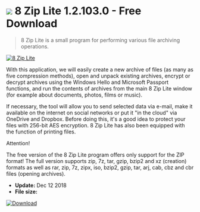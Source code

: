 # ![](https://cdn.softexe.net/static/icon/d/8-zip-lite-9474.png) 8 Zip Lite 1.2.103.0 - Free Download

> 8 Zip Lite is a small program for performing various file archiving operations.

[![8 Zip Lite](https://gallery.dpcdn.pl/imgc/Tools/86847/g_-_420x350_1.5_-_x7e606cec-a3ed-49d3-94b7-19904f82bb54.jpg)](https://softexe.net/win/disks-files/compression/8-zip-lite:adgd.html)

With this application, we will easily create a new archive of files (as many as five compression methods), open and unpack existing archives, encrypt or decrypt archives using the Windows Hello and Microsoft Passport functions, and run the contents of archives from the main 8 Zip Lite window (for example about documents, photos, films or music). 
 
 If necessary, the tool will allow you to send selected data via e-mail, make it available on the internet on social networks or put it "in the cloud" via OneDrive and Dropbox. Before doing this, it's a good idea to protect your files with 256-bit AES encryption. 8 Zip Lite has also been equipped with the function of printing files.
 
 Attention!
 
 The free version of the 8 Zip Lite program offers only support for the ZIP format! The full version supports zip, 7z, tar, gzip, bzip2 and xz (creation) formats as well as rar, zip, 7z, zipx, iso, bzip2, gzip, tar, arj, cab, cbz and cbr files (opening archives).


- **Update:** Dec 12 2018
- **File size:** 

[![Download](https://cdn.softexe.net/static/img/download.png)](https://softexe.net/win/disks-files/compression/8-zip-lite:adgd.html)

